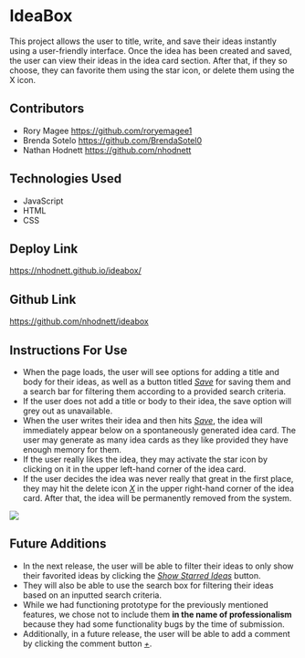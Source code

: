 # IdeaBox

This project allows the user to title, write, and save their ideas instantly using a user-friendly interface.  Once the idea has been created and saved, the user can view their ideas in the idea card section. After that, if they so choose, they can favorite them using the star icon, or delete them using the X icon.

## Contributors
- Rory Magee https://github.com/roryemagee1
- Brenda Sotelo https://github.com/BrendaSotel0
- Nathan Hodnett https://github.com/nhodnett

## Technologies Used
- JavaScript
- HTML
- CSS

## Deploy Link
https://nhodnett.github.io/ideabox/

## Github Link
https://github.com/nhodnett/ideabox

## Instructions For Use
- When the page loads, the user will see options for adding a title and body for their ideas, as well as a button titled <u>*Save*</u> for saving them and a search bar for filtering them according to a provided search criteria.
- If the user does not add a title or body to their idea, the save option will grey out as unavailable.
- When the user writes their idea and then hits <u>*Save*</u>, the idea will immediately appear below on a spontaneously generated idea card.  The user may generate as many idea cards as they like provided they have enough memory for them.
- If the user really likes the idea, they may activate the star icon by clicking on it in the upper left-hand corner of the idea card.
- If the user decides the idea was never really that great in the first place, they may hit the delete icon <u>*X*</u> in the upper right-hand corner of the idea card.  After that, the idea will be permanently removed from the system.

![](https://media.giphy.com/media/ZoFpE8MFZmtka30Gjz/giphy.gif)

## Future Additions
- In the next release, the user will be able to filter their ideas to only show their favorited ideas by clicking the <u>*Show Starred Ideas*</u> button.
- They will also be able to use the search box for filtering their ideas based on an inputted search criteria.
- While we had functioning prototype for the previously mentioned features, we chose not to include them **in the name of professionalism** because they had some functionality bugs by the time of submission.
- Additionally, in a future release, the user will be able to add a comment by clicking the comment button <u>*+*</u>.
